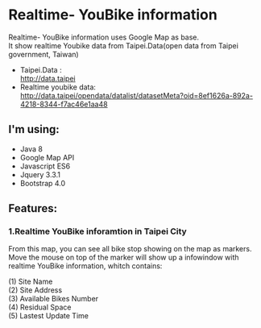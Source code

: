 # Realtime- YouBike information
Realtime- YouBike information uses Google Map as base.</br>
It show realtime Youbike data from Taipei.Data(open data from Taipei government, Taiwan)</br>
* Taipei.Data :</br>
http://data.taipei</br>
* Realtime youbike data:</br>
http://data.taipei/opendata/datalist/datasetMeta?oid=8ef1626a-892a-4218-8344-f7ac46e1aa48

## I'm using:

* Java 8
* Google Map API
* Javascript ES6
* Jquery 3.3.1
* Bootstrap 4.0

## Features:

### 1.Realtime YouBike inforamtion in Taipei City
From this map, you can see all bike stop showing on the map as markers.</br>
Move the mouse on top of the marker will show up a infowindow with realtime YouBike information,
whitch contains:

(1) Site Name</br>
(2) Site Address</br>
(3) Available Bikes Number</br>
(4) Residual Space</br>
(5) Lastest Update Time</br>
